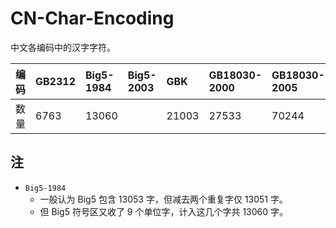 # CN-Char-Encoding

中文各编码中的汉字字符。

| 编码 | GB2312 | Big5-1984 | Big5-2003 | GBK   | GB18030-2000 | GB18030-2005 | GB18030-2022 |
|:---- |:-------|:----------|:----------|:------|:-------------|:-------------|:-------------|
| 数量 | 6763   | 13060     |           | 21003 | 27533        | 70244        |              |

## 注

+ `Big5-1984`
    - 一般认为 Big5 包含 13053 字，但减去两个重复字仅 13051 字。
    - 但 Big5 符号区又收了 9 个单位字，计入这几个字共 13060 字。
